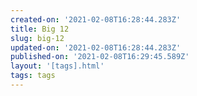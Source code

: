 ```yaml
---
created-on: '2021-02-08T16:28:44.283Z'
title: Big 12
slug: big-12
updated-on: '2021-02-08T16:28:44.283Z'
published-on: '2021-02-08T16:29:45.589Z'
layout: '[tags].html'
tags: tags
---
```



